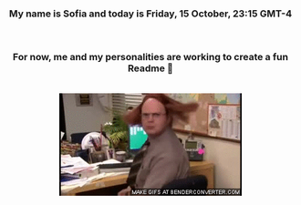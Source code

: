 


<div align="center">
<h3 >My name is Sofia and today is Friday, 15 October, 23:15 GMT-4</h3><br>
<h3 >For now, me and my personalities are working to create a fun Readme 👋
</h3><br>
<img src='img/dwight.gif' alt='working...'/>
</div>
